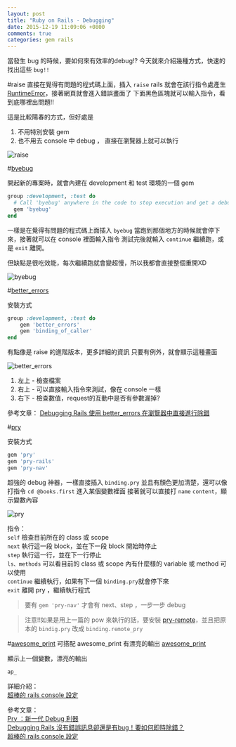 ```yaml
---
layout: post
title: "Ruby on Rails - Debugging"
date: 2015-12-19 11:09:06 +0800
comments: true
categories: gem rails
---
```


當發生 bug 的時候，要如何來有效率的debug!?
今天就來介紹幾種方式，快速的找出這些 `bug!!`

<!-- more -->

#raise
直接在覺得有問題的程式碼上面，插入 `raise`
rails 就會在該行指令處產生 [RuntimeError](http://apidock.com/ruby/Kernel/raise)，接著網頁就會進入錯誤畫面了
下面黑色區塊就可以輸入指令，看到底哪裡出問題!!

這是比較陽春的方式，但好處是

1. 不用特別安裝 gem
2. 也不用去 console 中 debug ， 直接在瀏覽器上就可以執行

![raise](http://i.imgur.com/W0GTWCo.png)

#[byebug](https://github.com/deivid-rodriguez/byebug)

開起新的專案時，就會內建在 development 和 test 環境的一個 gem

```ruby
group :development, :test do
  # Call 'byebug' anywhere in the code to stop execution and get a debugger console
  gem 'byebug'
end
```

一樣是在覺得有問題的程式碼上面插入 `byebug`
當跑到那個地方的時候就會停下來，接著就可以在 console 裡面輸入指令
測試完後就輸入 `continue` 繼續跑，或是 `exit` 離開。

但缺點是很吃效能，每次繼續跑就會變超慢，所以我都會直接整個重開XD

![byebug](http://i.imgur.com/dsaqKTB.png)


#[better_errors](https://github.com/charliesome/better_errors)

安裝方式

```ruby
group :development, :test do
    gem 'better_errors'
    gem 'binding_of_caller'
end
```

有點像是 raise 的進階版本，更多詳細的資訊
只要有例外，就會顯示這種畫面

![better_errors](http://i.imgur.com/6BxsIH1.png)

1. 左上 - 檢查檔案
2. 右上 - 可以直接輸入指令來測試，像在 console 一樣
3. 右下 - 檢查數值，request的互動中是否有參數漏掉?

參考文章：
[Debugging Rails 使用 better_errors 在瀏覽器中直接進行除錯](http://motion-express.com/blog/20141014-debugging-rails-better-errors/)

#[pry](https://github.com/pry/pry)

安裝方式

```ruby
gem 'pry'
gem 'pry-rails'
gem 'pry-nav'
```


超強的 debug 神器，一樣直接插入 `binding.pry`
並且有顏色更加清楚，還可以像打指令 `cd @books.first` 進入某個變數裡面
接著就可以直接打 `name` `content`，顯示變數內容

![pry](http://i.imgur.com/67g9JXM.png)

指令：  
`self` 檢查目前所在的 class 或 scope  
`next` 執行這一段 block，並在下一段 block 開始時停止  
`step` 執行這一行，並在下一行停止  
`ls、methods` 可以看目前的 class 或 scope 內有什麼樣的 variable 或 method 可以使用  
`continue` 繼續執行，如果有下一個 `binding.pry`就會停下來  
`exit` 離開 pry ，繼續執行程式  

>要有 `gem 'pry-nav'` 才會有 next、step ，一步一步 debug

>注意!!如果是用上一篇的 pow 來執行的話，要安裝 [pry-remote](https://github.com/Mon-Ouie/pry-remote)，並且把原本的 `bindig.pry` 改成 `binding.remote_pry`

#[awesome_print](https://github.com/michaeldv/awesome_print)
可搭配 awesome_print 有漂亮的輸出
[awesome_print](https://github.com/michaeldv/awesome_print)

顯示上一個變數，漂亮的輸出

```ruby
ap_
```

詳細介紹：  
[超棒的 rails console 設定](http://toyroom.bruceli.net/tw/2014/08/13/awesome-rails-console-customization-using-pry.html)


參考文章：  
[Pry ：新一代 Debug 利器](http://blog.xdite.net/posts/2012/08/13/pry-the-new-debugger)  
[Debugging Rails 沒有錯誤訊息卻還是有bug！要如何即時除錯？](http://motion-express.com/blog/20141015-debugging-rails-pry)  
[超棒的 rails console 設定](http://toyroom.bruceli.net/tw/2014/08/13/awesome-rails-console-customization-using-pry.html)